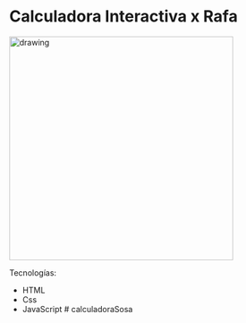 # Calculadora Interactiva x Rafa

<img src="https://ibb.co/DGS7GdL" alt="drawing" width="400"/>


Tecnologías:
- HTML
- Css
- JavaScript
#   c a l c u l a d o r a S o s a  
 